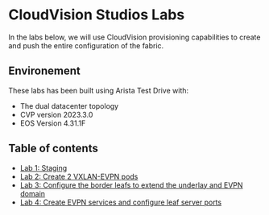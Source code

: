 # CloudVision Studios Labs

In the labs below, we will use CloudVision provisioning capabilities to create and push the entire configuration of the fabric.

## Environement

These labs has been built using Arista Test Drive with:

- The dual datacenter topology
- CVP version 2023.3.0
- EOS Version 4.31.1F

## Table of contents

- [Lab 1: Staging](1-staging.md)
- [Lab 2: Create 2 VXLAN-EVPN pods](2-create-pods.md)
- [Lab 3: Configure the border leafs to extend the underlay and EVPN domain](3-border-leafs.md)
- [Lab 4: Create EVPN services and configure leaf server ports](4-services-attachments.md)